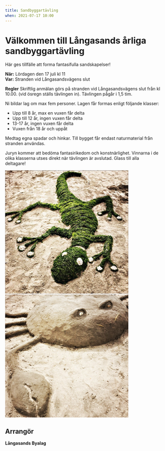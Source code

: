 ```yaml
---
title: Sandbyggartävling
when: 2021-07-17 10:00
---
```


# Välkommen till Långasands årliga sandbyggartävling

Här ges tillfälle att forma fantasifulla sandskapelser!

**När:** Lördagen den 17 juli kl 11<br>
**Var:** Stranden vid Långasandsvägens slut

**Regler**
Skriftlig anmälan görs på stranden vid Långasandsvägens
slut från kl 10.00. (vid ösregn ställs tävlingen in). Tävlingen
pågår i 1,5 tim.

Ni bildar lag om max fem personer. Lagen får formas enligt
följande klasser:
- Upp till 8 år, max en vuxen får delta
- Upp till 12 år, ingen vuxen får delta
- 13-17 år, ingen vuxen får delta
- Vuxen från 18 år och uppåt

Medtag egna spadar och hinkar. Till bygget får endast
naturmaterial från stranden användas.

Juryn kommer att bedöma fantasirikedom och
konstnärlighet. Vinnarna i de olika klasserna utses direkt
när tävlingen är avslutad. Glass till alla deltagare!

<div class="center my-2">
    <img class="px-1 pt-1" width="400" src="/assets/images/sandodla.jpg" />
    <img class="px-1 pt-1" width="400" src="/assets/images/sandkrabba.jpg" />
</div>

## Arrangör
**Långasands Byalag**
